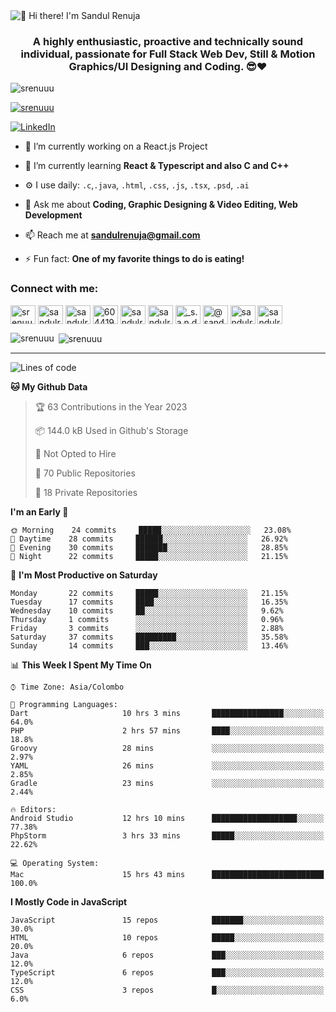 <img src="https://user-images.githubusercontent.com/49369577/97047278-562d0200-1596-11eb-8a4f-656b2acf2b6a.gif" alt="👋 Hi there! I'm Sandul Renuja" title="👋 Hi there! I'm Sandul Renuja"/>
<h3 align="center">A highly enthusiastic, proactive and technically sound individual, passionate for Full Stack Web Dev, Still & Motion Graphics/UI Designing and Coding. 😎❤</h3>

<p align="left"> <img src="https://komarev.com/ghpvc/?username=srenuuu&label=Profile%20views&color=43cc11&style=flat" alt="srenuuu" /> </p>

<p align="left"> <a href="https://github.com/ryo-ma/github-profile-trophy"><img src="https://github-profile-trophy.vercel.app/?username=srenuuu&title=Commit,PullRequest,Repository" alt="srenuuu" /></a> </p>

<p align="left">
   <a href="https://linkedin.com/in/sandulr/" target="_blank">
      <img src="https://img.shields.io/badge/-Sandul Renuja-blue?style=for-the-badge&logo=Linkedin" alt="LinkedIn">
   </a>
</p>

- 🔭 I’m currently working on a React.js Project
- 🌱 I’m currently learning **React & Typescript and also C and C++**
- ⚙️ I use daily: `.c`,`.java`, `.html`, `.css`, `.js`, `.tsx`, `.psd`, `.ai`
- 💬 Ask me about **Coding, Graphic Designing & Video Editing, Web Development**
- 📫 Reach me at **sandulrenuja@gmail.com**

- ⚡ Fun fact: **One of my favorite things to do is eating!**

<h3 align="left">Connect with me:</h3>
<p align="left">
<a href="https://dev.to/srenuuu" target="blank"><img align="center" src="https://cdn.jsdelivr.net/npm/simple-icons@3.0.1/icons/dev-dot-to.svg" alt="srenuuu" height="30" width="40" /></a>
<a href="https://twitter.com/sandulr" target="blank"><img align="center" src="https://cdn.jsdelivr.net/npm/simple-icons@3.0.1/icons/twitter.svg" alt="sandulr" height="30" width="40" /></a>
<a href="https://linkedin.com/in/sandulr" target="blank"><img align="center" src="https://cdn.jsdelivr.net/npm/simple-icons@3.0.1/icons/linkedin.svg" alt="sandulr" height="30" width="40" /></a>
<a href="https://stackoverflow.com/users/6044198" target="blank"><img align="center" src="https://cdn.jsdelivr.net/npm/simple-icons@3.0.1/icons/stackoverflow.svg" alt="6044198" height="30" width="40" /></a>
<a href="https://kaggle.com/sandulrenuja" target="blank"><img align="center" src="https://cdn.jsdelivr.net/npm/simple-icons@3.0.1/icons/kaggle.svg" alt="sandulrenuja" height="30" width="40" /></a>
<a href="https://fb.com/sandulrenuja" target="blank"><img align="center" src="https://cdn.jsdelivr.net/npm/simple-icons@3.0.1/icons/facebook.svg" alt="sandulrenuja" height="30" width="40" /></a>
<a href="https://instagram.com/_s.a.n.d.u.l_" target="blank"><img align="center" src="https://cdn.jsdelivr.net/npm/simple-icons@3.0.1/icons/instagram.svg" alt="_s.a.n.d.u.l_" height="30" width="40" /></a>
<a href="https://medium.com/@sandulrenuja" target="blank"><img align="center" src="https://cdn.jsdelivr.net/npm/simple-icons@3.0.1/icons/medium.svg" alt="@sandulrenuja" height="30" width="40" /></a>
<a href="https://www.codechef.com/users/sandulr" target="blank"><img align="center" src="https://cdn.jsdelivr.net/npm/simple-icons@3.1.0/icons/codechef.svg" alt="sandulr" height="30" width="40" /></a>
<a href="https://www.hackerrank.com/sandulrenuja" target="blank"><img align="center" src="https://cdn.jsdelivr.net/npm/simple-icons@3.0.1/icons/hackerrank.svg" alt="sandulrenuja" height="30" width="40" /></a>
</p>


<p><img align="left" src="https://github-readme-stats.vercel.app/api/top-langs?username=srenuuu&show_icons=true&locale=en&layout=compact" alt="srenuuu" /></p>

<p>&nbsp;<img align="center" src="https://github-readme-stats.vercel.app/api?username=srenuuu&show_icons=true&locale=en" alt="srenuuu" /></p>

<hr>

<!--START_SECTION:waka-->
![Lines of code](https://img.shields.io/badge/From%20Hello%20World%20I%27ve%20Written-0%20lines%20of%20code-blue)

**🐱 My Github Data** 

> 🏆 63 Contributions in the Year 2023
 > 
> 📦 144.0 kB Used in Github's Storage 
 > 
> 🚫 Not Opted to Hire
 > 
> 📜 70 Public Repositories
 > 
> 🔑 18 Private Repositories 

**I'm an Early 🐤** 

```text
🌞 Morning    24 commits     █████░░░░░░░░░░░░░░░░░░░░   23.08% 
🌆 Daytime    28 commits     ██████░░░░░░░░░░░░░░░░░░░   26.92% 
🌃 Evening    30 commits     ███████░░░░░░░░░░░░░░░░░░   28.85% 
🌙 Night      22 commits     █████░░░░░░░░░░░░░░░░░░░░   21.15%

```
📅 **I'm Most Productive on Saturday** 

```text
Monday       22 commits     █████░░░░░░░░░░░░░░░░░░░░   21.15% 
Tuesday      17 commits     ████░░░░░░░░░░░░░░░░░░░░░   16.35% 
Wednesday    10 commits     ██░░░░░░░░░░░░░░░░░░░░░░░   9.62% 
Thursday     1 commits      ░░░░░░░░░░░░░░░░░░░░░░░░░   0.96% 
Friday       3 commits      ░░░░░░░░░░░░░░░░░░░░░░░░░   2.88% 
Saturday     37 commits     █████████░░░░░░░░░░░░░░░░   35.58% 
Sunday       14 commits     ███░░░░░░░░░░░░░░░░░░░░░░   13.46%

```


📊 **This Week I Spent My Time On** 

```text
⌚︎ Time Zone: Asia/Colombo

💬 Programming Languages: 
Dart                     10 hrs 3 mins       ████████████████░░░░░░░░░   64.0% 
PHP                      2 hrs 57 mins       ████░░░░░░░░░░░░░░░░░░░░░   18.8% 
Groovy                   28 mins             ░░░░░░░░░░░░░░░░░░░░░░░░░   2.97% 
YAML                     26 mins             ░░░░░░░░░░░░░░░░░░░░░░░░░   2.85% 
Gradle                   23 mins             ░░░░░░░░░░░░░░░░░░░░░░░░░   2.44%

🔥 Editors: 
Android Studio           12 hrs 10 mins      ███████████████████░░░░░░   77.38% 
PhpStorm                 3 hrs 33 mins       █████░░░░░░░░░░░░░░░░░░░░   22.62%

💻 Operating System: 
Mac                      15 hrs 43 mins      █████████████████████████   100.0%

```

**I Mostly Code in JavaScript** 

```text
JavaScript               15 repos            ███████░░░░░░░░░░░░░░░░░░   30.0% 
HTML                     10 repos            █████░░░░░░░░░░░░░░░░░░░░   20.0% 
Java                     6 repos             ███░░░░░░░░░░░░░░░░░░░░░░   12.0% 
TypeScript               6 repos             ███░░░░░░░░░░░░░░░░░░░░░░   12.0% 
CSS                      3 repos             █░░░░░░░░░░░░░░░░░░░░░░░░   6.0%

```



<!--END_SECTION:waka-->
